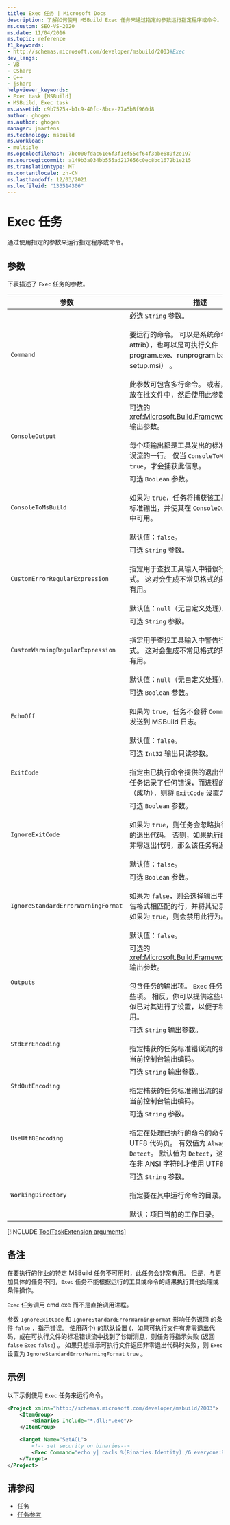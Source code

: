 ```yaml
---
title: Exec 任务 | Microsoft Docs
description: 了解如何使用 MSBuild Exec 任务来通过指定的参数运行指定程序或命令。
ms.custom: SEO-VS-2020
ms.date: 11/04/2016
ms.topic: reference
f1_keywords:
- http://schemas.microsoft.com/developer/msbuild/2003#Exec
dev_langs:
- VB
- CSharp
- C++
- jsharp
helpviewer_keywords:
- Exec task [MSBuild]
- MSBuild, Exec task
ms.assetid: c9b7525a-b1c9-40fc-8bce-77a5b8f960d8
author: ghogen
ms.author: ghogen
manager: jmartens
ms.technology: msbuild
ms.workload:
- multiple
ms.openlocfilehash: 7bc000fdac61e6f3f1ef55cf64f3bbe689f2e197
ms.sourcegitcommit: a149b3a034bb555ad217656c0ec8bc1672b1e215
ms.translationtype: MT
ms.contentlocale: zh-CN
ms.lasthandoff: 12/03/2021
ms.locfileid: "133514306"
---
```

# <a name="exec-task"></a>Exec 任务

通过使用指定的参数来运行指定程序或命令。

## <a name="parameters"></a>参数

下表描述了 `Exec` 任务的参数。

|参数|描述|
|---------------|-----------------|
|`Command`|必选 `String` 参数。<br /><br /> 要运行的命令。 可以是系统命令（例如 attrib），也可以是可执行文件（例如 program.exe、runprogram.bat 或 setup.msi）  。<br /><br /> 此参数可包含多行命令。 或者，可将多个命令放在批文件中，然后使用此参数运行文件。|
|`ConsoleOutput`|可选的 <xref:Microsoft.Build.Framework.ITaskItem>`[]` 输出参数。<br /><br /> 每个项输出都是工具发出的标准输出或标准错误流的一行。 仅当 `ConsoleToMsBuild` 设置为 `true`，才会捕获此信息。|
|`ConsoleToMsBuild`|可选 `Boolean` 参数。<br /><br /> 如果为 `true`，任务将捕获该工具的标准错误和标准输出，并使其在 `ConsoleOutput` 输出参数中可用。<br /><br />默认值：`false`。|
|`CustomErrorRegularExpression`|可选 `String` 参数。<br /><br /> 指定用于查找工具输入中错误行的正则表达式。 这对会生成不常见格式的输出的工具非常有用。<br /><br />默认值：`null`（无自定义处理）。|
|`CustomWarningRegularExpression`|可选 `String` 参数。<br /><br /> 指定用于查找工具输入中警告行的正则表达式。 这对会生成不常见格式的输出的工具非常有用。<br /><br />默认值：`null`（无自定义处理）。|
|`EchoOff`|可选 `Boolean` 参数。<br /><br /> 如果为 `true`，任务不会将 `Command` 的展开形式发送到 MSBuild 日志。<br /><br />默认值：`false`。|
|`ExitCode`|可选 `Int32` 输出只读参数。<br /><br /> 指定由已执行命令提供的退出代码，除非如果任务记录了任何错误，而进程的退出代码为 0（成功），则将 `ExitCode` 设置为 -1。|
|`IgnoreExitCode`|可选 `Boolean` 参数。<br /><br /> 如果为 `true`，则任务会忽略执行的命令所提供的退出代码。 否则，如果执行的命令返回一个非零退出代码，那么该任务将返回 `false`。<br /><br />默认值：`false`。|
|`IgnoreStandardErrorWarningFormat`|可选 `Boolean` 参数。<br /><br /> 如果为 `false`，则会选择输出中与标准错误/警告格式相匹配的行，并将其记录为错误/警告。 如果为 `true`，则会禁用此行为。<br /><br />默认值：`false`。|
|`Outputs`|可选的 <xref:Microsoft.Build.Framework.ITaskItem>`[]` 输出参数。<br /><br /> 包含任务的输出项。 `Exec` 任务自身不会设置这些项。 相反，你可以提供这些项，使得任务看似已对其进行了设置，以便于稍后在项目中使用。|
|`StdErrEncoding`|可选 `String` 输出参数。<br /><br /> 指定捕获的任务标准错误流的编码。 默认值为当前控制台输出编码。|
|`StdOutEncoding`|可选 `String` 输出参数。<br /><br /> 指定捕获的任务标准输出流的编码。 默认值为当前控制台输出编码。|
|`UseUtf8Encoding`|可选 `String` 参数。<br /><br /> 指定在处理已执行的命令的命令行时是否使用 UTF8 代码页。 有效值为 `Always`、`Never` 或 `Detect`。 默认值为 `Detect`，这意味着仅当存在非 ANSI 字符时才使用 UTF8 代码页。|
|`WorkingDirectory`|可选 `String` 参数。<br /><br /> 指定要在其中运行命令的目录。<br /><br />默认：项目当前的工作目录。|

[!INCLUDE [ToolTaskExtension arguments](includes/tooltaskextension-base-params.md)]

## <a name="remarks"></a>备注

在要执行的作业的特定 MSBuild 任务不可用时，此任务会非常有用。 但是，与更加具体的任务不同，`Exec` 任务不能根据运行的工具或命令的结果执行其他处理或条件操作。

`Exec` 任务调用 cmd.exe 而不是直接调用进程。

参数 `IgnoreExitCode` 和 `IgnoreStandardErrorWarningFormat` 影响任务返回 的条件 `false` ，指示错误。 使用两个) 的默认设置 (，如果可执行文件有非零退出代码，或在可执行文件的标准错误流中找到了诊断消息，则任务将指示失败 (返回 `false` `Exec` `false`) 。 如果只想指示可执行文件返回非零退出代码时失败，则 `Exec` 设置为 `IgnoreStandardErrorWarningFormat` `true` 。

## <a name="example"></a>示例

以下示例使用 `Exec` 任务来运行命令。

```xml
<Project xmlns="http://schemas.microsoft.com/developer/msbuild/2003">
    <ItemGroup>
        <Binaries Include="*.dll;*.exe"/>
    </ItemGroup>

    <Target Name="SetACL">
        <!-- set security on binaries-->
        <Exec Command="echo y| cacls %(Binaries.Identity) /G everyone:R"/>
    </Target>
</Project>
```

## <a name="see-also"></a>请参阅

- [任务](../msbuild/msbuild-tasks.md)
- [任务参考](../msbuild/msbuild-task-reference.md)
